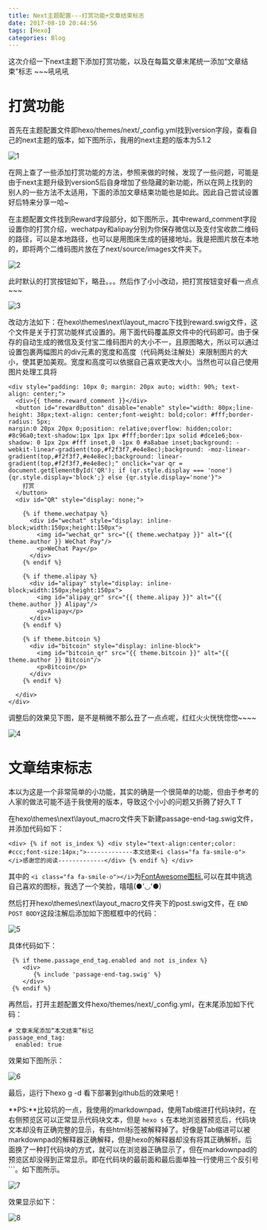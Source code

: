 ```yaml
---
title: Next主题配置---打赏功能+文章结束标志
date: 2017-08-10 20:44:56
tags: [Hexo]
categories: Blog
---
```

这次介绍一下next主题下添加打赏功能，以及在每篇文章末尾统一添加“文章结束”标志 \~\~\~吼吼吼
<!--more-->

# 打赏功能 #
首先在主题配置文件即hexo/themes/next/_config.yml找到version字段，查看自己的next主题的版本，如下图所示，我用的next主题的版本为5.1.2

![1](/images/blog_donate/1.png)

在网上查了一些添加打赏功能的方法，参照来做的时候，发现了一些问题，可能是由于next主题升级到version5后自身增加了些隐藏的新功能，所以在网上找到的别人的一些方法不太适用，下面的添加文章结束功能也是如此。因此自己尝试设置好后特来分享一哈~

在主题配置文件找到Reward字段部分，如下图所示，其中reward_comment字段设置你的打赏介绍，wechatpay和alipay分别为你保存微信以及支付宝收款二维码的路径，可以是本地路径，也可以是用图床生成的链接地址。我是把图片放在本地的，即将两个二维码图片放在了next/source/images文件夹下。

![2](/images/blog_donate/2.png)

此时默认的打赏按钮如下，略丑。。。然后作了小小改动，把打赏按钮变好看一点点 \~\~\~


![3](/images/blog_donate/3.png)

改动方法如下：在hexo\themes\next\layout\_macro下找到reward.swig文件，这个文件是关于打赏功能样式设置的。用下面代码覆盖原文件中的代码即可。由于保存的自动生成的微信及支付宝二维码图片的大小不一，且原图略大，所以可以通过设置包裹两幅图片的div元素的宽度和高度（代码两处注解处）来限制图片的大小，使其更加美观。宽度和高度可以依据自己喜欢更改大小。当然也可以自己使用图片处理工具将

```
<div style="padding: 10px 0; margin: 20px auto; width: 90%; text-align: center;">
  <div>{{ theme.reward_comment }}</div>
  <button id="rewardButton" disable="enable" style="width: 80px;line-height: 38px;text-align: center;font-weight: bold;color: #fff;border-radius: 5px;
margin:0 20px 20px 0;position: relative;overflow: hidden;color: #8c96a0;text-shadow:1px 1px 1px #fff;border:1px solid #dce1e6;box-shadow: 0 1px 2px #fff inset,0 -1px 0 #a8abae inset;background: -webkit-linear-gradient(top,#f2f3f7,#e4e8ec);background: -moz-linear-gradient(top,#f2f3f7,#e4e8ec);background: linear-gradient(top,#f2f3f7,#e4e8ec);" onclick="var qr = document.getElementById('QR'); if (qr.style.display === 'none') {qr.style.display='block';} else {qr.style.display='none'}">
    打赏
  </button>
  <div id="QR" style="display: none;">

    {% if theme.wechatpay %}
      <div id="wechat" style="display: inline-block;width:150px;height:150px">
        <img id="wechat_qr" src="{{ theme.wechatpay }}" alt="{{ theme.author }} WeChat Pay"/>
        <p>WeChat Pay</p>
      </div>
    {% endif %}

    {% if theme.alipay %}
      <div id="alipay" style="display: inline-block;width:150px;height:150px">
        <img id="alipay_qr" src="{{ theme.alipay }}" alt="{{ theme.author }} Alipay"/>
        <p>Alipay</p>
      </div>
    {% endif %}

    {% if theme.bitcoin %}
      <div id="bitcoin" style="display: inline-block">
        <img id="bitcoin_qr" src="{{ theme.bitcoin }}" alt="{{ theme.author }} Bitcoin"/>
        <p>Bitcoin</p>
      </div>
    {% endif %}

  </div>
</div>
```

调整后的效果见下图，是不是稍微不那么丑了一点点呢，红红火火恍恍惚惚\~\~\~\~

![4](/images/blog_donate/4.png)
# 文章结束标志 #
本以为这是一个非常简单的小功能，其实的确是一个很简单的功能，但由于参考的人家的做法可能不适于我使用的版本，导致这个小小的问题又折腾了好久T T

在hexo\themes\next\layout\_macro文件夹下新建passage-end-tag.swig文件，并添加代码如下：

```
<div> {% if not is_index %} <div style="text-align:center;color: #ccc;font-size:14px;">-------------本文结束<i class="fa fa-smile-o"></i>感谢您的阅读-------------</div> {% endif %} </div>
```

其中的 `<i class="fa fa-smile-o"></i>`为[FontAwesome图标](http://www.yeahzan.com/fa/facss.html),可以在其中挑选自己喜欢的图标，我选了一个笑脸，嘻嘻(●'◡'●)

然后打开hexo\themes\next\layout\_macro文件夹下的post.swig文件，在 `END POST BODY`这段注解后添加如下图框框中的代码：

![5](/images/blog_donate/5.png)

具体代码如下：

```
 {% if theme.passage_end_tag.enabled and not is_index %}
    <div>
       {% include 'passage-end-tag.swig' %}
    </div>
 {% endif %}

```

再然后，打开主题配置文件hexo/themes/next/_config.yml，在末尾添加如下代码：
	
	# 文章末尾添加“本文结束”标记
	passage_end_tag:
	  enabled: true

效果如下图所示：

![6](/images/blog_donate/6.png)

最后，运行下hexo g -d 看下部署到github后的效果吧！

**PS:**比较坑的一点，我使用的markdownpad，使用Tab缩进打代码块时，在右侧预览区可以正常显示代码块文本，但是 `hexo s` 在本地浏览器预览后，代码块文本却没有正确完整的显示，有些html标签被解释掉了。好像是Tab缩进可以被markdownpad的解释器正确解释，但是hexo的解释器却没有将其正确解析。后面换了一种打代码块的方式，就可以在浏览器正确显示了，但在markdownpad的预览区却没得到正常显示。即在代码块的最前面和最后面单独一行使用三个反引号	```。如下图所示。

![7](/images/blog_donate/7.png)

效果显示如下：

![8](/images/blog_donate/8.png)
